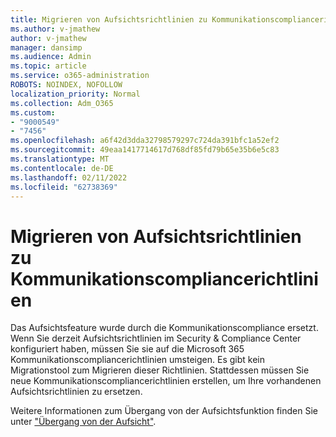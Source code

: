 ```yaml
---
title: Migrieren von Aufsichtsrichtlinien zu Kommunikationscompliancerichtlinien
ms.author: v-jmathew
author: v-jmathew
manager: dansimp
ms.audience: Admin
ms.topic: article
ms.service: o365-administration
ROBOTS: NOINDEX, NOFOLLOW
localization_priority: Normal
ms.collection: Adm_O365
ms.custom:
- "9000549"
- "7456"
ms.openlocfilehash: a6f42d3dda32798579297c724da391bfc1a52ef2
ms.sourcegitcommit: 49eaa1417714617d768df85fd79b65e35b6e5c83
ms.translationtype: MT
ms.contentlocale: de-DE
ms.lasthandoff: 02/11/2022
ms.locfileid: "62738369"
---
```

# <a name="migrate-supervision-policies-to-communication-compliance-policies"></a>Migrieren von Aufsichtsrichtlinien zu Kommunikationscompliancerichtlinien

Das Aufsichtsfeature wurde durch die Kommunikationscompliance ersetzt. Wenn Sie derzeit Aufsichtsrichtlinien im Security & Compliance Center konfiguriert haben, müssen Sie sie auf die Microsoft 365 Kommunikationscompliancerichtlinien umsteigen. Es gibt kein Migrationstool zum Migrieren dieser Richtlinien. Stattdessen müssen Sie neue Kommunikationscompliancerichtlinien erstellen, um Ihre vorhandenen Aufsichtsrichtlinien zu ersetzen.

Weitere Informationen zum Übergang von der Aufsichtsfunktion finden Sie unter ["Übergang von der Aufsicht"](https://go.microsoft.com/fwlink/?linkid=2128750).

